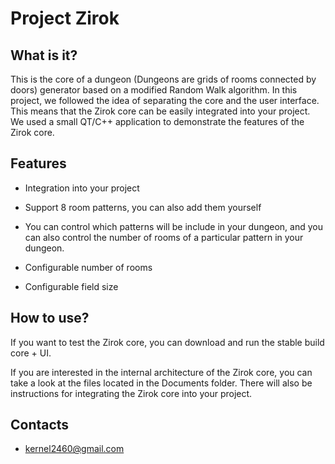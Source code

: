 # Project Zirok
## What is it?
This is the core of a dungeon (Dungeons are grids of rooms connected by doors) generator based on a modified Random Walk algorithm. In this project, we followed the idea of ​​separating the core and the user interface. This means that the Zirok core can be easily integrated into your project. We used a small QT/C++ application to demonstrate the features of the Zirok core.

## Features
- Integration into your project

- Support 8 room patterns, you can also add them yourself

- You can control which patterns will be include in your dungeon, and you can also control the number of rooms of a particular pattern in your dungeon.

- Configurable number of rooms

- Configurable field size

## How to use?
If you want to test the Zirok core, you can download and run the stable build core + UI.

If you are interested in the internal architecture of the Zirok core, you can take a look at the files located in the Documents folder. There will also be instructions for integrating the Zirok core into your project.
## Contacts
- kernel2460@gmail.com
